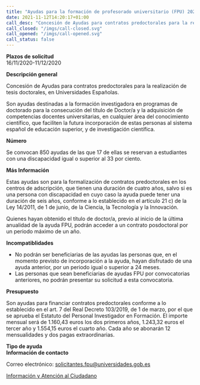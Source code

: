 ```yaml
---
title: "Ayudas para la formación de profesorado universitario (FPU) 2020"
date: 2021-11-12T14:20:17+01:00
call_desc: "Concesión de Ayudas para contratos predoctorales para la realización de tesis doctorales, en Universidades ..."
call_closed: "/imgs/call-closed.svg"
call_opened: "/imgs/call-opened.svg"
call_status: false
---
```

**Plazos de solicitud**  
16/11/2020-11/12/2020  

**Descripción general**  

<p>Concesión de Ayudas para contratos predoctorales para la realización de tesis doctorales, en Universidades Españolas.</p>
<p>Son ayudas destinadas a la formación investigadora en programas de doctorado para la consecución del título de Doctor/a y la adquisición de competencias docentes universitarias, en cualquier área del conocimiento científico, que faciliten la futura incorporación de estas personas al sistema español de educación superior, y de investigación científica.</p>
<p><strong>Número</strong></p>
<p>Se convocan 850 ayudas de las que 17 de ellas se reservan a estudiantes con una discapacidad igual o superior al 33 por ciento.</p>
<p><strong>Más Información</strong></p>
<p>Estas ayudas son para la formalización de contratos predoctorales en los centros de adscripción, que tienen una duración de cuatro años, salvo si es una persona con discapacidad en cuyo caso la ayuda puede tener una duración de seis años, conforme a lo establecido en el artículo 21 c) de la Ley 14/2011, de 1 de junio, de la Ciencia, la Tecnología y la Innovación.</p>
<p>Quienes hayan obtenido el título de doctor/a, previo al inicio de la última anualidad de la ayuda FPU, podrán acceder a un contrato posdoctoral por un periodo máximo de un año.</p>
<p><strong>Incompatiblidades</strong></p>
<ul>
<li>No podrán ser beneficiarias de las ayudas las personas que, en el momento previsto de incorporación a la ayuda, hayan disfrutado de una ayuda anterior, por un periodo igual o superior a 24 meses.</li>
<li>Las personas que sean beneficiarias de ayudas FPU por convocatorias anteriores, no podrán presentar su solicitud a esta convocatoria.</li>
</ul>

**Presupuesto**  

<p><span>Son ayudas para financiar contratos predoctorales conforme a lo establecido en el art. 7 del Real Decreto 103/2019, de 1 de marzo, por el que se aprueba el Estatuto del Personal Investigador en Formación. El importe mensual será de 1.160,43 euros los dos primeros años, 1.243,32 euros el tercer año y 1.554,15 euros el cuarto año. Cada año se abonarán 12 mensualidades y dos pagas extraordinarias.</p></span>

**Tipo de ayuda**  
**Información de contacto**  
<p>Correo electrónico:<span>&nbsp;</span><a href="mailto:solicitantes.fpu@universidades.gob.es">solicitantes.fpu@universidades.gob.es</a></p>
<p><a title="Información y Atención al Ciudadano" href="https://www.universidades.gob.es/portal/site/MICINN/menuitem.b153148dd6857ccd7010721001432ea0/?vgnextoid=41dbdaa8a3860210VgnVCM1000001034e20aRCRD">Informaci&oacute;n y Atenci&oacute;n al Ciudadano</a></p>
